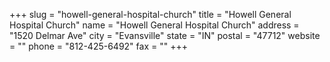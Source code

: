 +++
slug = "howell-general-hospital-church"
title = "Howell General Hospital Church"
name = "Howell General Hospital Church"
address = "1520 Delmar Ave"
city = "Evansville"
state = "IN"
postal = "47712"
website = ""
phone = "812-425-6492"
fax = ""
+++
